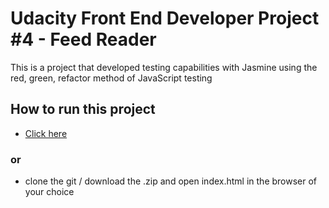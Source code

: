 # Udacity Front End Developer Project #4 - Feed Reader


This is a project that developed testing capabilities with Jasmine using the red, green, refactor method of JavaScript testing

## How to run this project

- [Click here](https://papanugget.github.io/udacity-feedreader/) 
### or
- clone the git / download the .zip and open index.html in the browser of your choice
